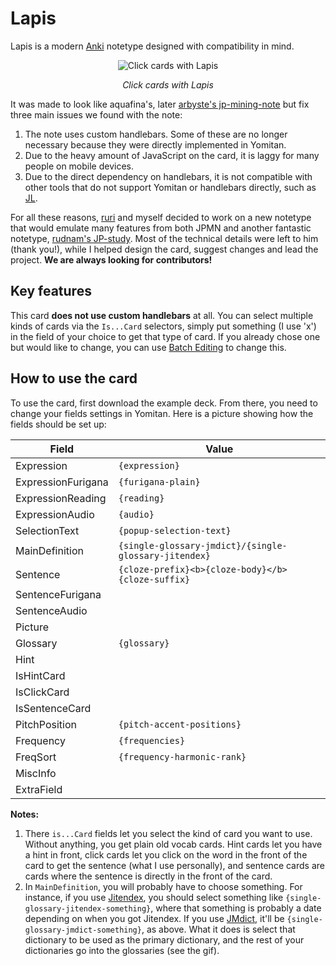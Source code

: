 # Lapis
Lapis is a modern [Anki](https://apps.ankiweb.net/) notetype designed with compatibility in mind. 

<div align="center">
  <img src="https://github.com/donkuri/lapis/raw/main/assets/Lapis.gif" alt="Click cards with Lapis">
  <p><em>Click cards with Lapis</em></p>
</div>

It was made to look like aquafina's, later [arbyste's jp-mining-note](https://arbyste.github.io/jp-mining-note-prerelease/) but fix three main issues we found with the note:

1. The note uses custom handlebars. Some of these are no longer necessary because they were directly implemented in Yomitan.
2. Due to the heavy amount of JavaScript on the card, it is laggy for many people on mobile devices.
3. Due to the direct dependency on handlebars, it is not compatible with other tools that do not support Yomitan or handlebars directly, such as [JL](https://github.com/rampaa/JL).

For all these reasons, [ruri](link-to-ruris-github) and myself decided to work on a new notetype that would emulate many features from both JPMN and another fantastic notetype, [rudnam's JP-study](https://github.com/rudnam/JP-study). Most of the technical details were left to him (thank you!), while I helped design the card, suggest changes and lead the project. **We are always looking for contributors!**

## Key features

This card **does not use custom handlebars** at all. You can select multiple kinds of cards via the `Is...Card` selectors, simply put something (I use 'x') in the field of your choice to get that type of card. If you already chose one but would like to change, you can use [Batch Editing](https://ankiweb.net/shared/info/291119185) to change this.

## How to use the card

To use the card, first download the example deck. From there, you need to change your fields settings in Yomitan. Here is a picture showing how the fields should be set up:


| Field              | Value                                             |
| ------------------ | ------------------------------------------------- |
| Expression         | `{expression}`                                    |
| ExpressionFurigana | `{furigana-plain}`                                |
| ExpressionReading  | `{reading}`                                       |
| ExpressionAudio    | `{audio}`                                         |
| SelectionText      | `{popup-selection-text}`                          |
| MainDefinition     | `{single-glossary-jmdict}/{single-glossary-jitendex}`|
| Sentence           | `{cloze-prefix}<b>{cloze-body}</b>{cloze-suffix}` |
| SentenceFurigana   |                                                   |
| SentenceAudio      |                                                   |
| Picture            |                                                   |
| Glossary           | `{glossary}`                                      |
| Hint               |                                                   |
| IsHintCard         |                                                   |
| IsClickCard        |                                                   |
| IsSentenceCard     |                                                   |
| PitchPosition      | `{pitch-accent-positions}`                        |
| Frequency          | `{frequencies}`                                   |
| FreqSort           | `{frequency-harmonic-rank}`                       |
| MiscInfo           |                                                   |
| ExtraField         |                                                   |

**Notes:**

1. There `is...Card` fields let you select the kind of card you want to use. Without anything, you get plain old vocab cards. Hint cards let you have a hint in front, click cards let you click on the word in the front of the card to get the sentence (what I use personally), and sentence cards are cards where the sentence is directly in the front of the card.
2. In `MainDefinition`, you will probably have to choose something. For instance, if you use [Jitendex](https://jitendex.org/), you should select something like `{single-glossary-jitendex-something}`, where that something is probably a date depending on when you got Jitendex. If you use [JMdict](https://github.com/yomidevs/jmdict-yomitan/releases), it'll be `{single-glossary-jmdict-something}`, as above. What it does is select that dictionary to be used as the primary dictionary, and the rest of your dictionaries go into the glossaries (see the gif).
